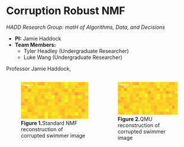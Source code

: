 # Corruption Robust NMF  
_HADD Research Group: matH of Algorithms, Data, and Decisions_

- **PI:** Jamie Haddock  
- **Team Members:**  
  - Tyler Headley (Undergraduate Researcher)  
  - Luke Wang (Undergraduate Researcher) 

Professor Jamie Haddock,

<div style="display: flex; justify-content: space-around; align-items: flex-start;">
  <figure>
    <img src="gifs/nmf_reconstruction.gif" alt="NMF Reconstruction GIF" width="400"/>
    <figcaption><strong>Figure 1.</strong>Standard NMF reconstruction of corrupted swimmer image</figcaption>
  </figure>
  <figure>
    <img src="gifs/qmu_reconstruction.gif" alt="QMU Reconstruction GIF" width="400"/>
    <figcaption><strong>Figure 2.</strong>QMU reconstruction of corrupted swimmer image</figcaption>
  </figure>
</div>